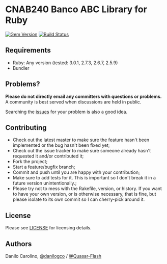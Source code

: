 CNAB240 Banco ABC Library for Ruby
==============

[![Gem Version](https://badge.fury.io/rb/cnab240_bancoabc.svg)](https://badge.fury.io/rb/cnab240_bancoabc)
[![Build Status](https://travis-ci.com/Quasar-Flash/cnab240_bancoabc.svg?branch=master)](https://travis-ci.com/Quasar-Flash/cnab240_bancoabc)

Requirements
-----------------

- Ruby: Any version (tested: 3.0.1, 2.7.3, 2.6.7, 2.5.9)
- Bundler

Problems?
-----------------

**Please do not directly email any committers with questions or problems.**  A community is best served when discussions are held in public.

Searching the [issues](https://github.com/Quasar-Flash/cnab240_bancoabc/issues) for your problem is also a good idea.

Contributing
-----------------

- Check out the latest master to make sure the feature hasn't been implemented or the bug hasn't been fixed yet;
- Check out the issue tracker to make sure someone already hasn't requested it and/or contributed it;
- Fork the project;
- Start a feature/bugfix branch;
- Commit and push until you are happy with your contribution;
- Make sure to add tests for it. This is important so I don't break it in a future version unintentionally.;
- Please try not to mess with the Rakefile, version, or history. If you want to have your own version, or is otherwise necessary, that is fine, but please isolate to its own commit so I can cherry-pick around it.

License
-----------------

Please see [LICENSE](https://github.com/Quasar-Flash/cnab240_bancoabc/blob/master/LICENSE.txt) for licensing details.

Authors
-----------------

Danilo Carolino, [@danilogco](https://github.com/danilogco) / [@Quasar-Flash](https://github.com/Quasar-Flash)
